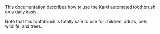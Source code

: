 This documentation describes how to use the Karel automated
toothbrush on a daily basis.

Note that this toothbrush is totally safe to use for children,
adults, pets, wildlife, and trees.
